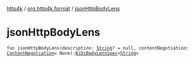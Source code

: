 [http4k](../index.md) / [org.http4k.format](index.md) / [jsonHttpBodyLens](./json-http-body-lens.md)

# jsonHttpBodyLens

`fun jsonHttpBodyLens(description: `[`String`](https://kotlinlang.org/api/latest/jvm/stdlib/kotlin/-string/index.html)`? = null, contentNegotiation: `[`ContentNegotiation`](../org.http4k.lens/-content-negotiation/index.md)` = None): `[`BiDiBodyLensSpec`](../org.http4k.lens/-bi-di-body-lens-spec/index.md)`<`[`String`](https://kotlinlang.org/api/latest/jvm/stdlib/kotlin/-string/index.html)`>`